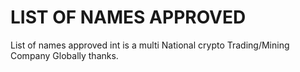 # LIST OF NAMES APPROVED 
List of names approved int is a multi National crypto Trading/Mining Company Globally thanks. 
